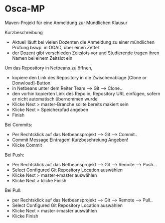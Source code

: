 # Osca-MP
Maven-Projekt für eine Anmeldung zur Mündlichen Klausur

Kurzbeschreibung
- Aktuell läuft bei vielen Dozenten die Anmeldung zu einer mündlichen Prüfung bswp. in OOAD, über einen Zettel
- der Dozent gibt verschieden Zeitslots vor und Studierende tragen ihren Namen bei einem Zeitslot ein

Um das Repository in Netbeans zu öffnen, 
  - kopiere den Link des Repository in die Zwischenablage [Clone or Donwload]-Button.
  - in Netbeans unter dem Reiter Team --> Git --> Clone..
  - den vorhin kopierten Link des Repo in, Repository URL einfügen, sofern er nicht automatisch übernommen wurde
  - Klicke Next > master-Branche sollte bereits makiert sein
  - Klicke Next > Speicherpfad angeben
  - Finish
  
Bei Commits:
  - Per Rechtsklick auf das Netbeansprojekt --> Git --> Commit..
  - Commit Message Eintragen! Kurzbeschreiung Angeben!
  - Klicke Commit

Bei Push:
  - Per Rechtsklick auf das Netbeansprojekt --> Git --> Remote --> Push...
  - Select Configured Git Repository Location auswählen
  - Klicke Next > master->master auswählen
  - Klicke Next > klicke Finish
  
 Bei Pull:
  - per Rechtsklick auf das Netbeansprojekt --> Git --> Remote --> Pull.. 
  - Select Configured Git Repository Location auswählen
  - Klicke Next > master->master auswählen
  - Klicke Finish
